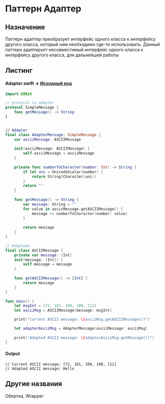 # Паттерн Адаптер 

## Назначение

Паттерн адаптер преобразует интерфейс одного класса к интерфейсу другого класса, который нам необходимо где-то использовать. Данный паттерн адаптирует несовместимый интерфейс одного класса к интерфейсу другого класса, для дальнейшей работы

## Листинг 

#### Adapter.swift -> [Исходный код](https://github.com/timoninas/design-patterns/blob/master/Structural%20Patterns/Adapter/Adapter.swift)

```Swift
import UIKit

// protocol to adapter
protocol SimpleMessage {
    func getMessage() -> String
}


// Adapter
final class AdapterMessage: SimpleMessage {
    var asciiMessage: ASCIIMessage
    
    init(asciiMessage: ASCIIMessage) {
        self.asciiMessage = asciiMessage
    }
    
    private func numberToCharacter(number: Int) -> String {
        if let uni = UnicodeScalar(number) {
            return String(Character(uni))
        }
        return ""
    }
    
    func getMessage() -> String {
        var message: String = ""
        for value in asciiMessage.getASCIIMessage() {
            message += numberToCharacter(number: value)
        }
        
        return message
    }
}

// Adapteee
final class ASCIIMessage {
    private var message: [Int]
    init(message: [Int]) {
        self.message = message
    }
    
    func getASCIIMessage() -> [Int] {
        return message
    }
}

func main() {
    let msgInt = [72, 101, 108, 108, 111]
    let asciiMsg = ASCIIMessage(message: msgInt)

    print("Current ASCII message: \(asciiMsg.getASCIIMessage())")

    let adapterAsciiMsg = AdapterMessage(asciiMessage: asciiMsg)
    
    print("Adapted ASCII message: \(adapterAsciiMsg.getMessage())")
}
```

#### Output

```Console
// Current ASCII message: [72, 101, 108, 108, 111]
// Adapted ASCII message: Hello
```

## Другие названия 

Обертка, Wrapper
